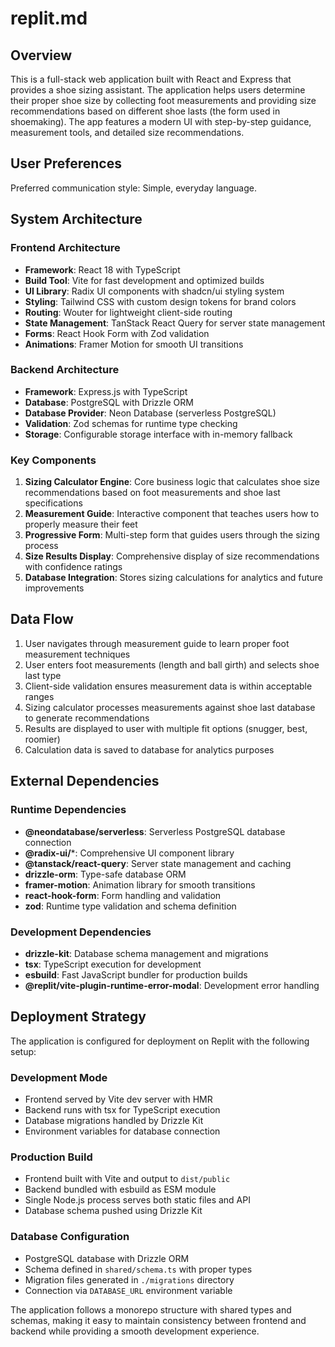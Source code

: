 # replit.md

## Overview

This is a full-stack web application built with React and Express that provides a shoe sizing assistant. The application helps users determine their proper shoe size by collecting foot measurements and providing size recommendations based on different shoe lasts (the form used in shoemaking). The app features a modern UI with step-by-step guidance, measurement tools, and detailed size recommendations.

## User Preferences

Preferred communication style: Simple, everyday language.

## System Architecture

### Frontend Architecture
- **Framework**: React 18 with TypeScript
- **Build Tool**: Vite for fast development and optimized builds
- **UI Library**: Radix UI components with shadcn/ui styling system
- **Styling**: Tailwind CSS with custom design tokens for brand colors
- **Routing**: Wouter for lightweight client-side routing
- **State Management**: TanStack React Query for server state management
- **Forms**: React Hook Form with Zod validation
- **Animations**: Framer Motion for smooth UI transitions

### Backend Architecture
- **Framework**: Express.js with TypeScript
- **Database**: PostgreSQL with Drizzle ORM
- **Database Provider**: Neon Database (serverless PostgreSQL)
- **Validation**: Zod schemas for runtime type checking
- **Storage**: Configurable storage interface with in-memory fallback

### Key Components

1. **Sizing Calculator Engine**: Core business logic that calculates shoe size recommendations based on foot measurements and shoe last specifications
2. **Measurement Guide**: Interactive component that teaches users how to properly measure their feet
3. **Progressive Form**: Multi-step form that guides users through the sizing process
4. **Size Results Display**: Comprehensive display of size recommendations with confidence ratings
5. **Database Integration**: Stores sizing calculations for analytics and future improvements

## Data Flow

1. User navigates through measurement guide to learn proper foot measurement techniques
2. User enters foot measurements (length and ball girth) and selects shoe last type
3. Client-side validation ensures measurement data is within acceptable ranges
4. Sizing calculator processes measurements against shoe last database to generate recommendations
5. Results are displayed to user with multiple fit options (snugger, best, roomier)
6. Calculation data is saved to database for analytics purposes

## External Dependencies

### Runtime Dependencies
- **@neondatabase/serverless**: Serverless PostgreSQL database connection
- **@radix-ui/***: Comprehensive UI component library
- **@tanstack/react-query**: Server state management and caching
- **drizzle-orm**: Type-safe database ORM
- **framer-motion**: Animation library for smooth transitions
- **react-hook-form**: Form handling and validation
- **zod**: Runtime type validation and schema definition

### Development Dependencies
- **drizzle-kit**: Database schema management and migrations
- **tsx**: TypeScript execution for development
- **esbuild**: Fast JavaScript bundler for production builds
- **@replit/vite-plugin-runtime-error-modal**: Development error handling

## Deployment Strategy

The application is configured for deployment on Replit with the following setup:

### Development Mode
- Frontend served by Vite dev server with HMR
- Backend runs with tsx for TypeScript execution
- Database migrations handled by Drizzle Kit
- Environment variables for database connection

### Production Build
- Frontend built with Vite and output to `dist/public`
- Backend bundled with esbuild as ESM module
- Single Node.js process serves both static files and API
- Database schema pushed using Drizzle Kit

### Database Configuration
- PostgreSQL database with Drizzle ORM
- Schema defined in `shared/schema.ts` with proper types
- Migration files generated in `./migrations` directory
- Connection via `DATABASE_URL` environment variable

The application follows a monorepo structure with shared types and schemas, making it easy to maintain consistency between frontend and backend while providing a smooth development experience.